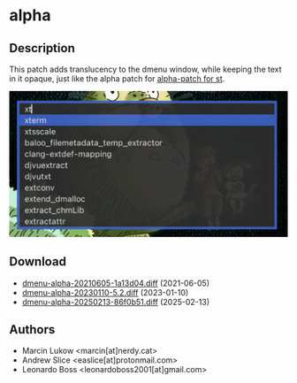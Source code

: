 alpha
======

Description
-----------
This patch adds translucency to the dmenu window, while keeping the text in
it opaque, just like the alpha patch for [alpha-patch for st](//st.suckless.org/patches/alpha/).

![dmenu alpha screenshot](dmenu_alpha.png)

Download
--------
* [dmenu-alpha-20210605-1a13d04.diff](dmenu-alpha-20210605-1a13d04.diff) (2021-06-05)
* [dmenu-alpha-20230110-5.2.diff](dmenu-alpha-20230110-5.2.diff) (2023-01-10)
* [dmenu-alpha-20250213-86f0b51.diff](dmenu-alpha-20250213-86f0b51.diff) (2025-02-13)

Authors
-------
* Marcin Lukow <marcin[at]nerdy.cat>
* Andrew Slice <easlice[at]protonmail.com>
* Leonardo Boss <leonardoboss2001[at]gmail.com>
